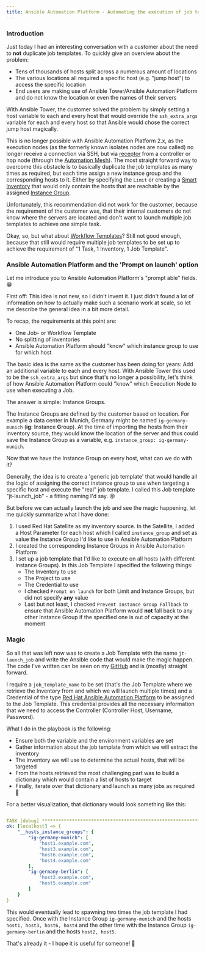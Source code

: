 ```yaml
---
title: Ansible Automation Platform - Automating the execution of job templates and leveraging the 'prompt on launch' feature
---
```

### Introduction
Just today I had an interesting conversation with a customer about the need to **not** duplicate job templates. To quickly give an overview about the problem:
- Tens of thousands of hosts split across a numerous amount of locations
- The various locations all required a specific host (e.g. "jump host") to access the specific location
- End users are making use of Ansible Tower/Ansible Automation Platform and do not know the location or even the names of their servers

With Ansible Tower, the customer solved the problem by simply setting a host variable to each and every host that would override the `ssh_extra_args` variable for each and every host so that Ansible would chose the correct jump host magically.

This is no longer possible with Ansible Automation Platform 2.x, as the execution nodes (as the formerly known isolates nodes are now called) no longer receive a connection via SSH, but via [receptor](https://github.com/ansible/receptor) from a controller or hop node (through the [Automation Mesh](https://www.ansible.com/products/automation-mesh)). The most straight forward way to overcome this obstacle is to basically duplicate the job templates as many times as required, but each time assign a new instance group and the corresponding hosts to it. Either by specifying the `Limit` or creating a [Smart Inventory](https://docs.ansible.com/automation-controller/latest/html/userguide/inventories.html#smart-inventories) that would only contain the hosts that are reachable by the assigned [Instance Group](https://docs.ansible.com/automation-controller/latest/html/userguide/instance_groups.html).

Unfortunately, this recommendation did not work for the customer, because the requirement of the customer was, that their internal customers do not know where the servers are located and don't want to launch multiple job templates to achieve one simple task.

Okay, so, but what about [Workflow Templates](https://docs.ansible.com/automation-controller/latest/html/userguide/workflows.html)? Still not good enough, because that still would require multiple job templates to be set up to achieve the requirement of "1 Task, 1 Inventory, 1 Job Template".

### Ansible Automation Platform and the 'Prompt on launch' option 

Let me introduce you to Ansible Automation Platform's "prompt able" fields. :grin:

First off: This idea is not new, so I didn't invent it. I just didn't found a lot of information on how to actually make such a scenario work at scale, so let me describe the general idea in a bit more detail.

To recap, the requirements at this point are:
- One Job- or Workflow Template
- No splitting of inventories
- Ansible Automation Platform should "know" which instance group to use for which host

The basic idea is the same as the customer has been doing for years: Add an additional variable to each and every host. With Ansible Tower this used to be the `ssh_extra_args` but since that's no longer a possibility, let's think of how Ansible Automation Platform could "know" which Execution Node to use when executing a Job. 

The answer is simple: Instance Groups.

The Instance Groups are defined by the customer based on location. For example a data center in Munich, Germany might be named `ig-germany-munich` (**ig**: **I**nstance **G**roup). At the time of importing the hosts from their inventory source, they would know the location of the server and thus could save the Instance Group as a variable, e.g. `instance_group: ig-germany-munich`.

Now that we have the Instance Group on every host, what can we do with it? 

Generally, the idea is to create a 'generic job template' that would handle all the logic of assigning the correct instance group to use when targeting a specific host and execute the "real" job template. I called this Job template "jt-launch_job" - a fitting naming I'd say. :stuck_out_tongue_winking_eye:


But before we can actually launch the job and see the magic happening, let me quickly summarize what I have done:
1. I used Red Hat Satellite as my inventory source. In the Satellite, I added a Host Parameter for each host which I called `instance_group` and set as value the Instance Group I'd like to use in Ansible Automation Platform
2. I created the corresponding Instance Groups in Ansible Automation Platform
3. I set up a job template that I'd like to execute on all hosts (with different Instance Groups). In this Job Template I specified the following things:
     - The Inventory to use
     - The Project to use 
     - The Credential to use
     - I checked `Prompt on launch` for both Limit and Instance Groups, but did not specify **any** value
     - Last but not least, I checked `Prevent Instance Group Fallback` to ensure that Ansible Automation Platform would **not** fall back to any other Instance Group if the specified one is out of capacity at the moment

### Magic

So all that was left now was to create a Job Template with the name `jt-launch_job` and write the Ansible code that would make the magic happen. The code I've written can be seen on my [GitHub](https://github.com/sscheib/ansible-demo-promptable_job_concept) and is (mostly) straight forward.

I require a `job_template_name` to be set (that's the Job Template where we retrieve the Inventory from and which we will launch multiple times) and a Credential of the type [Red Hat Ansible Automation Platform](https://docs.ansible.com/automation-controller/4.0.0/html/userguide/credentials.html#red-hat-ansible-automation-platform) to be assigned to the Job Template. This credential provides all the necessary information that we need to access the Controller (Controller Host, Username, Password).

What I do in the playbook is the following:
- Ensure both the variable and the environment variables are set
- Gather information about the job template from which we will extract the inventory
- The inventory we will use to determine the actual hosts, that will be targeted
- From the hosts retrieved the most challenging part was to build a dictionary which would contain a list of hosts to target
- Finally, iterate over that dictionary and launch as many jobs as required :slightly_smiling_face:

For a better visualization, that dictionary would look something like this:
```yaml

TASK [debug] ****************************************************************************************************************************************************************************
ok: [localhost] => {
    "__hosts_instance_groups": {
        "ig-germany-munich": [
            "host1.example.com",
            "host3.example.com",
            "host6.example.com",
            "host4.example.com"
        ],
        "ig-germany-berlin": [
            "host2.example.com",
            "host5.example.com"
        ]
    }
}
```

This would eventually lead to spawning two times the job template I had specified. Once with the Instance Group `ig-germany-munich` and the hosts `host1, host3, host6, host4` and the other time with the Instance Group `ig-germany-berlin` and the hosts `host2, host5`.

That's already it - I hope it is useful for someone! :slightly_smiling_face:



